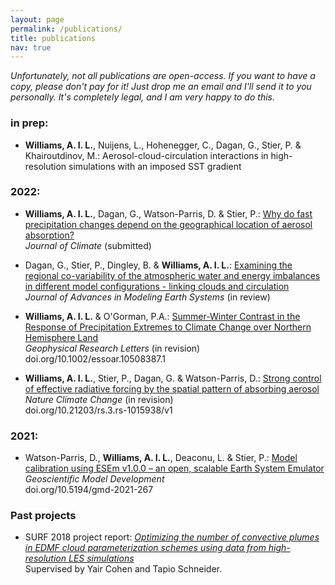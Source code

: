 ```yaml
---
layout: page
permalink: /publications/
title: publications
nav: true
---
```


*Unfortunately, not all publications are open-access. If you want to have a copy, please don't pay for it! Just drop me an email and I'll send it to you personally. It's completely legal, and I am very happy to do this.*

### in prep: 
 
 - **Williams, A. I. L.**, Nuijens, L., Hohenegger, C., Dagan, G., Stier, P. & Khairoutdinov, M.: Aerosol-cloud-circulation interactions in high-resolution simulations with an imposed SST gradient
  
### 2022:

 - **Williams, A. I. L.**, Dagan, G., Watson-Parris, D. & Stier, P.: [Why do fast precipitation changes depend on the geographical location of aerosol absorption?]() \
     *Journal of Climate* (submitted)

 - Dagan, G., Stier, P., Dingley, B. & **Williams, A. I. L.**: [Examining the regional co-variability of the atmospheric water and energy imbalances in different model configurations - linking clouds and circulation]() \
     *Journal of Advances in Modeling Earth Systems* (in review)
   
 - **Williams, A. I. L.** & O'Gorman, P.A.: [Summer-Winter Contrast in the Response of Precipitation Extremes to Climate Change over Northern Hemisphere Land](https://www.essoar.org/doi/10.1002/essoar.10508387.1) \
    *Geophysical Research Letters* (in revision) \
    doi.org/10.1002/essoar.10508387.1
    
 - **Williams, A. I. L.**, Stier, P., Dagan, G. & Watson-Parris, D.: [Strong control of effective radiative forcing by the spatial pattern of absorbing aerosol](https://doi.org/10.21203/rs.3.rs-1015938/v1) \
    *Nature Climate Change* (in revision) \
    doi.org/10.21203/rs.3.rs-1015938/v1
 
### 2021:
 
 - Watson-Parris, D., **Williams, A. I. L.**, Deaconu, L. & Stier, P.: [Model calibration using ESEm v1.0.0 – an open, scalable Earth System Emulator](https://gmd.copernicus.org/articles/14/7659/2021/gmd-14-7659-2021.html) \
    *Geoscientific Model Development* \
    doi.org/10.5194/gmd-2021-267

### Past projects

 - SURF 2018 project report: [*Optimizing the number of convective plumes in EDMF cloud parameterization schemes using data from high-resolution LES simulations*](https://andrewwilliams3142.github.io/assets/pdf/Optimizing_the_number_of_convective_plumes_in_EDMF_cloud_parameterization_schemes_using_data_from_high_resolution_LES_simulations.pdf) \
   Supervised by Yair Cohen and Tapio Schneider.
